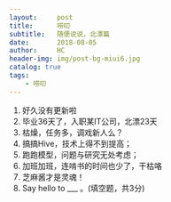 ```yaml
---
layout:     post
title:      唠叨
subtitle:   随便说说，北漂篇
date:       2018-08-05
author:     HC
header-img: img/post-bg-miui6.jpg
catalog: true
tags:
    - 唠叨
---
```


1. 好久没有更新啦
2. 毕业36天了，入职某IT公司，北漂23天
3. 枯燥，任务多，调戏新人么？
4. 搞搞Hive，技术上得不到提高；
5. 跑跑模型，问题与研究无处考虑；
6. 加班加班，连啃书的时间也少了，干枯咯
7. 芝麻酱才是灵魂！
8. Say hello to ___ 。(填空题，共3分)